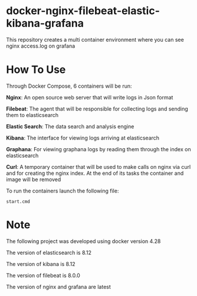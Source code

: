 # docker-nginx-filebeat-elastic-kibana-grafana

This repository creates a multi container environment where you can see nginx access.log on grafana

# How To Use

Through Docker Compose, 6 containers will be run:

**Nginx**: An open source web server that will write logs in Json format

**Filebeat**: The agent that will be responsible for collecting logs and sending them to elasticsearch

**Elastic Search**: The data search and analysis engine

**Kibana**: The interface for viewing logs arriving at elasticsearch

**Graphana**: For viewing graphana logs by reading them through the index on elasticsearch

**Curl**: A temporary container that will be used to make calls on nginx via curl and for creating the nginx index. At the end of its tasks the container and image will be removed

To run the containers launch the following file:

```shell
start.cmd
```

# Note
The following project was developed using docker version 4.28 

The version of elasticsearch is 8.12

The version of kibana is 8.12

The version of filebeat is 8.0.0

The version of nginx and grafana are latest

